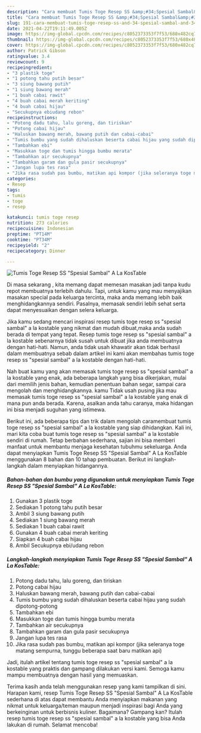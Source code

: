 ```yaml
---
description: "Cara membuat Tumis Toge Resep SS &amp;#34;Spesial Sambal&amp;#34; A La KosTable Sederhana Untuk Jualan"
title: "Cara membuat Tumis Toge Resep SS &amp;#34;Spesial Sambal&amp;#34; A La KosTable Sederhana Untuk Jualan"
slug: 191-cara-membuat-tumis-toge-resep-ss-and-34-spesial-sambal-and-34-a-la-kostable-sederhana-untuk-jualan
date: 2021-04-22T19:11:49.005Z
image: https://img-global.cpcdn.com/recipes/c8052373353f7f53/680x482cq70/tumis-toge-resep-ss-spesial-sambal-a-la-kostable-foto-resep-utama.jpg
thumbnail: https://img-global.cpcdn.com/recipes/c8052373353f7f53/680x482cq70/tumis-toge-resep-ss-spesial-sambal-a-la-kostable-foto-resep-utama.jpg
cover: https://img-global.cpcdn.com/recipes/c8052373353f7f53/680x482cq70/tumis-toge-resep-ss-spesial-sambal-a-la-kostable-foto-resep-utama.jpg
author: Patrick Gibson
ratingvalue: 3.4
reviewcount: 9
recipeingredient:
- "3 plastik toge"
- "1 potong tahu putih besar"
- "3 siung bawang putih"
- "1 siung bawang merah"
- "1 buah cabai rawit"
- "4 buah cabai merah keriting"
- "4 buah cabai hijau"
- "Secukupnya ebiudang rebon"
recipeinstructions:
- "Potong dadu tahu, lalu goreng, dan tiriskan"
- "Potong cabai hijau"
- "Haluskan bawang merah, bawang putih dan cabai-cabai"
- "Tumis bumbu yang sudah dihaluskan beserta cabai hijau yang sudah dipotong-potong"
- "Tambahkan ebi"
- "Masukkan toge dan tumis hingga bumbu merata"
- "Tambahkan air secukupnya"
- "Tambahkan garam dan gula pasir secukupnya"
- "Jangan lupa tes rasa"
- "Jika rasa sudah pas bumbu, matikan api kompor (jika seleranya toge matang sempurna, tunggu beberapa saat baru matikan api)"
categories:
- Resep
tags:
- tumis
- toge
- resep

katakunci: tumis toge resep 
nutrition: 273 calories
recipecuisine: Indonesian
preptime: "PT14M"
cooktime: "PT34M"
recipeyield: "2"
recipecategory: Dinner

---
```



![Tumis Toge Resep SS &#34;Spesial Sambal&#34; A La KosTable](https://img-global.cpcdn.com/recipes/c8052373353f7f53/680x482cq70/tumis-toge-resep-ss-spesial-sambal-a-la-kostable-foto-resep-utama.jpg)

Di masa  sekarang , kita memang dapat memesan masakan jadi tanpa kudu repot membuatnya terlebih dahulu. Tapi, untuk kamu yang mau menyajikan masakan special pada keluarga tercinta, maka anda memang lebih baik menghidangkannya sendiri. Pasalnya, memasak sendiri lebih sehat serta dapat menyesuaikan dengan selera keluarga.

Jika kamu sedang mencari inspirasi resep tumis toge resep ss &#34;spesial sambal&#34; a la kostable yang nikmat dan mudah dibuat,maka anda sudah berada di tempat yang tepat. Resep tumis toge resep ss &#34;spesial sambal&#34; a la kostable  sebenarnya tidak susah untuk dibuat jika anda membuatnya dengan hati-hati. Namun, anda tidak usah khawatir akan tidak berhasil dalam membuatnya 
sebab dalam artikel ini kami akan membahas tumis toge resep ss &#34;spesial sambal&#34; a la kostable dengan hati-hati.  



Nah buat kamu yang akan memasak tumis toge resep ss &#34;spesial sambal&#34; a la kostable yang enak, ada beberapa langkah yang bisa dikerjakan, mulai dari memilih jenis bahan, kemudian penentuan bahan segar, sampai cara mengolah dan menghidangkannya. kamu Tidak usah pusing jika mau memasak tumis toge resep ss &#34;spesial sambal&#34; a la kostable yang enak di mana pun anda berada. Karena, asalkan anda  tahu caranya, maka hidangan ini bisa menjadi suguhan yang istimewa.

Berikut ini, ada beberapa tips dan trik dalam mengolah caramembuat tumis toge resep ss &#34;spesial sambal&#34; a la kostable yang siap dihidangkan. Kali ini, mari kita coba buat tumis toge resep ss &#34;spesial sambal&#34; a la kostable sendiri di rumah. Tetap berbahan sederhana, sajian ini bisa memberi manfaat untuk membantu menjaga kesehatan tubuhmu sekeluarga. Anda dapat menyiapkan Tumis Toge Resep SS &#34;Spesial Sambal&#34; A La KosTable menggunakan 8 bahan dan 10 tahap pembuatan. Berikut ini langkah-langkah dalam menyiapkan hidangannya.

<!--inarticleads1-->

##### Bahan-bahan dan bumbu yang digunakan untuk menyiapkan Tumis Toge Resep SS &#34;Spesial Sambal&#34; A La KosTable:

1. Gunakan 3 plastik toge
1. Sediakan 1 potong tahu putih besar
1. Ambil 3 siung bawang putih
1. Sediakan 1 siung bawang merah
1. Sediakan 1 buah cabai rawit
1. Gunakan 4 buah cabai merah keriting
1. Siapkan 4 buah cabai hijau
1. Ambil Secukupnya ebi/udang rebon




<!--inarticleads2-->

##### Langkah-langkah menyiapkan Tumis Toge Resep SS &#34;Spesial Sambal&#34; A La KosTable:

1. Potong dadu tahu, lalu goreng, dan tiriskan
1. Potong cabai hijau
1. Haluskan bawang merah, bawang putih dan cabai-cabai
1. Tumis bumbu yang sudah dihaluskan beserta cabai hijau yang sudah dipotong-potong
1. Tambahkan ebi
1. Masukkan toge dan tumis hingga bumbu merata
1. Tambahkan air secukupnya
1. Tambahkan garam dan gula pasir secukupnya
1. Jangan lupa tes rasa
1. Jika rasa sudah pas bumbu, matikan api kompor (jika seleranya toge matang sempurna, tunggu beberapa saat baru matikan api)




Jadi, itulah artikel tentang  tumis toge resep ss &#34;spesial sambal&#34; a la kostable  yang praktis dan gampang dilakukan versi kami. Semoga kamu mampu membuatnya dengan hasil yang memuaskan. 

Terima kasih anda telah menggunakan resep yang kami tampilkan di sini. Harapan kami, resep  Tumis Toge Resep SS &#34;Spesial Sambal&#34; A La KosTable sederhana di atas dapat membantu Anda menyiapkan makanan yang nikmat untuk keluarga/teman maupun menjadi inspirasi bagi Anda yang berkeinginan untuk berbisnis kuliner. Bagaimana? Gampang kan? Itulah resep tumis toge resep ss &#34;spesial sambal&#34; a la kostable yang bisa Anda lakukan di rumah. Selamat mencoba!

